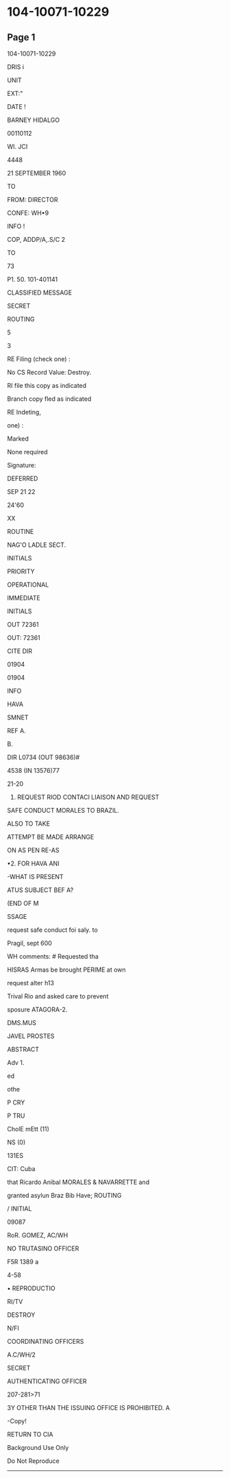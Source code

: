 # 104-10071-10229

## Page 1

104-10071-10229

DRIS i

UNIT

EXT:"

DATE !

BARNEY HIDALGO

00110112

WI. JCI

4448

21 SEPTEMBER 1960

TO

FROM: DIRECTOR

CONFE: WH•9

INFO !

COP, ADDP/A,.S/C 2

TO

73

P1. 50. 101-401141

CLASSIFIED MESSAGE

SECRET

ROUTING

5

3

RE Filing (check one) :

No CS Record Value: Destroy.

RI file this copy as indicated

Branch copy fled as indicated

RE Indeting,

one) :

Marked

None required

Signature:

DEFERRED

SEP 21 22

24'60

XX

ROUTINE

NAG'O LADLE SECT.

INITIALS

PRIORITY

OPERATIONAL

IMMEDIATE

INITIALS

OUT 72361

OUT: 72361

CITE DIR

01904

01904

INFO

HAVA

SMNET

REF A.

B.

DIR L0734 (OUT 98636)#

4538 (IN 13576)77

21-20

1. REQUEST RIOD CONTACI LIAISON AND REQUEST

SAFE CONDUCT MORALES TO BRAZIL.

ALSO TO TAKE

ATTEMPT BE MADE ARRANGE

ON AS PEN RE-AS

•2. FOR HAVA ANI

-WHAT IS PRESENT

ATUS SUBJECT BEF A?

(END OF M

SSAGE

request safe conduct foi saly. to

Pragil, sept 600

WH comments: # Requested tha

HISRAS Armas be brought PERIME at own

request alter h13

Trival Rio and asked care to prevent

sposure ATAGORA-2.

DMS.MUS

JAVEL PROSTES

ABSTRACT

Adv 1.

ed

othe

P CRY

P TRU

CholE mEtt (11)

NS (0)

131ES

CIT: Cuba

that Ricardo Anibal MORALES & NAVARRETTE and

granted asylun Braz Bib Have; ROUTING

/ INITIAL

09087

RoR. GOMEZ, AC/WH

NO TRUTASINO OFFICER

F5R 1389 a

4-58

• REPRODUCTIO

RI/TV

DESTROY

N/FI

COORDINATING OFFICERS

A.C/WH/2

SECRET

AUTHENTICATING OFFICER

207-281>71

3Y OTHER THAN THE ISSUING OFFICE IS PROHIBITED. A

-Copy!

RETURN TO CIA

Background Use Only

Do Not Reproduce

---


